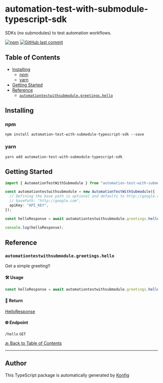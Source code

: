 # automation-test-with-submodule-typescript-sdk

SDKs (no submodules) to test automation workflows.

[![npm](https://img.shields.io/badge/npm-v1.0.1-blue)](https://www.npmjs.com/package/automation-test-with-submodule-typescript-sdk/v/1.0.1)
[![GitHub last commit](https://img.shields.io/github/last-commit/eddiechayes/automation-test/tree/main/typescript.svg)](https://github.com/eddiechayes/automation-test/tree/main/typescript/commits)

## Table of Contents

<!-- toc -->

- [Installing](#installing)
  * [npm](#npm)
  * [yarn](#yarn)
- [Getting Started](#getting-started)
- [Reference](#reference)
  * [`automationtestwithsubmodule.greetings.hello`](#automationtestwithsubmodulegreetingshello)

<!-- tocstop -->

## Installing

### npm
```
npm install automation-test-with-submodule-typescript-sdk --save
```

### yarn
```
yarn add automation-test-with-submodule-typescript-sdk
```

## Getting Started

```typescript
import { AutomationTestWithSubmodule } from "automation-test-with-submodule-typescript-sdk";

const automationtestwithsubmodule = new AutomationTestWithSubmodule({
  // Defining the base path is optional and defaults to http://google.com
  // basePath: "http://google.com",
  apiKey: "API_KEY",
});

const helloResponse = await automationtestwithsubmodule.greetings.hello();

console.log(helloResponse);
```

## Reference


### `automationtestwithsubmodule.greetings.hello`

Get a simple greeting!!

#### 🛠️ Usage

```typescript
const helloResponse = await automationtestwithsubmodule.greetings.hello();
```

#### 🔄 Return
[HelloResponse](./models/hello-response.ts)

#### 🌐 Endpoint

`/hello` `GET`

[🔙 Back to Table of Contents](#table-of-contents)

---


## Author
This TypeScript package is automatically generated by [Konfig](https://konfigthis.com)
